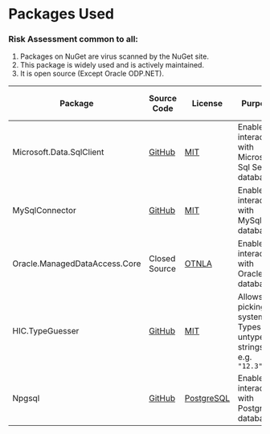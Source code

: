

# Packages Used

### Risk Assessment common to all:
1. Packages on NuGet are virus scanned by the NuGet site.
2. This package is widely used and is actively maintained.
3. It is open source (Except Oracle ODP.NET).

| Package | Source Code | License | Purpose | Additional Risk Assessment |
| ------- | ------------| ------- | ------- | -------------------------- |
| Microsoft.Data.SqlClient | [GitHub](https://github.com/dotnet/SqlClient) | [MIT](https://opensource.org/licenses/MIT) | Enables interaction with Microsoft Sql Server databases |  |
| MySqlConnector | [GitHub](https://github.com/mysql-net/MySqlConnector) | [MIT](https://github.com/mysql-net/MySqlConnector/blob/master/LICENSE) | Enables interaction with MySql databases |  |
| Oracle.ManagedDataAccess.Core  | Closed Source | [OTNLA](https://www.oracle.com/downloads/licenses/distribution-license.html) | Enables interaction with Oracle databases |
| HIC.TypeGuesser | [GitHub](https://github.com/HicServices/TypeGuesser) | [MIT](https://opensource.org/licenses/MIT)| Allows picking system Types for untyped strings e.g. `"12.3"`| |
| Npgsql | [GitHub](https://github.com/npgsql/npgsql) | [PostgreSQL](https://github.com/npgsql/npgsql/blob/dev/LICENSE)| Enables interaction with Postgres databases  | |

